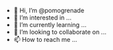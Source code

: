 - 👋 Hi, I’m @pomogrenade
- 👀 I’m interested in ...
- 🌱 I’m currently learning ...
- 💞️ I’m looking to collaborate on ...
- 📫 How to reach me ...

<!---
pomogrenade/pomogrenade is a ✨ special ✨ repository because its `README.md` (this file) appears on your GitHub profile.
You can click the Preview link to take a look at your changes.
--->
